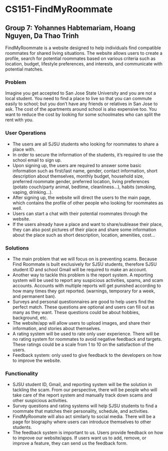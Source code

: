 # CS151-FindMyRoommate
## Group 7: Yohannes Habtemariam, Hoang Nguyen, Da Thao Trinh

FindMyRoommate is a website designed to help individuals find compatible roommates for shared living situations. The website allows users to create a profile, search for potential roommates based on various criteria such as location, budget, lifestyle preferences, and interests, and communicate with potential matches.

### Problem

Imagine you get accepted to San Jose State University and you are not a local student. You need to find a place to live so that you can commute easily to school; but you don’t have any friends or relatives in San Jose to ask. The cost of the apartments around school is also expensive too. You want to reduce the cost by looking for some schoolmates who can split the rent with you.

### User Operations

* The users are all SJSU students who looking for roommates to share a place with. 
* In order to secure the information of the students, it’s required to use the school email to sign up.
* Upon signing up, the users are required to answer some basic information such as first/last name, gender, contact information, short description about themselves, monthly budget, household size, preferred roommate gender, preferred location, living preferences (potato couch/party animal, bedtime, cleanliness…), habits (smoking, vaping, drinking…).
* After signing up, the website will direct the users to the main page, which contains the profile of other people who looking for roommates as well.
* Users can start a chat with their potential roommates through the website.
* If the users already have a place and want to share/sublease their place, they can also post pictures of their place and share some information about the place such as short description, location, amenities, cost...

### Solutions
* The main problem that we will focus on is preventing scams. Because Find Roommate is built exclusively for SJSU students, therefore SJSU student ID and school Gmail will be required to make an account. 
* Another way to tackle this problem is the report system. A reporting system will be used to report any suspicious activities, spams, and scam accounts. Accounts with multiple reports will get punished according to how many times they got reported. (warnings, temporary for a week, and permanent ban).
* Surveys and personal questionnaires are good to help users find the perfect match. These questions are optional and users can fill out as many as they want. These questions could be about hobbies, background, etc.
* The website/app will allow users to upload images, and share their information, and stories about themselves.
* A rating system will be used to rate only user experience. There will be no rating system for roommates to avoid negative feedback and targets. These ratings could be a scale from 1 to 10 on the satisfaction of the users.
* Feedback system: only used to give feedback to the developers on how to improve the website.

### Functionality
* SJSU student ID, Gmail, and reporting system will be the solution in tackling the scam. From our perspective, there will be people who will take care of the report system and manually track down scams and other suspicious activities.
* Survey questions and rating systems will help SJSU students to find a roommate that matches their personality, schedule, and activities.
* FindMyRoomate will also act similarly to social media. There will be a page for biography where users can introduce themselves to other students.
* The feedback system is important to us. Users provide feedback on how to improve our website/apps. If users want us to add, remove, or improve a feature, they can send us the feedback form.
